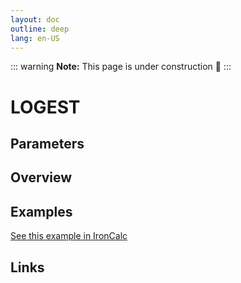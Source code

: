 ```yaml
---
layout: doc
outline: deep
lang: en-US
---
```


::: warning
**Note:** This page is under construction 🚧
:::

# LOGEST

## Parameters

## Overview

## Examples

[See this example in IronCalc](https://app.ironcalc.com/?filename=logest)

## Links